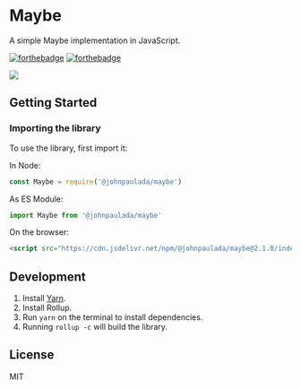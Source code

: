 # Maybe
A simple Maybe implementation in JavaScript.

[![forthebadge](http://forthebadge.com/images/badges/fuck-it-ship-it.svg)](http://forthebadge.com)
[![forthebadge](http://forthebadge.com/images/badges/uses-js.svg)](http://forthebadge.com)

[![](https://data.jsdelivr.com/v1/package/npm/@johnpaulada/maybe/badge)](https://www.jsdelivr.com/package/npm/@johnpaulada/maybe)

## Getting Started

### Importing the library
To use the library, first import it:

In Node:
```javascript
const Maybe = require('@johnpaulada/maybe')
```

As ES Module:
```javascript
import Maybe from '@johnpaulada/maybe'
```

On the browser:
```html
<script src="https://cdn.jsdelivr.net/npm/@johnpaulada/maybe@2.1.0/index.min.js"></script>
```

## Development
1. Install [Yarn](https://yarnpkg.com).
2. Install Rollup.
2. Run `yarn` on the terminal to install dependencies.
3. Running `rollup -c` will build the library.

## License
MIT